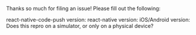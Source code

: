 Thanks so much for filing an issue! Please fill out the following:

react-native-code-push version:
react-native version:
iOS/Android version:
Does this repro on a simulator, or only on a physical device?
